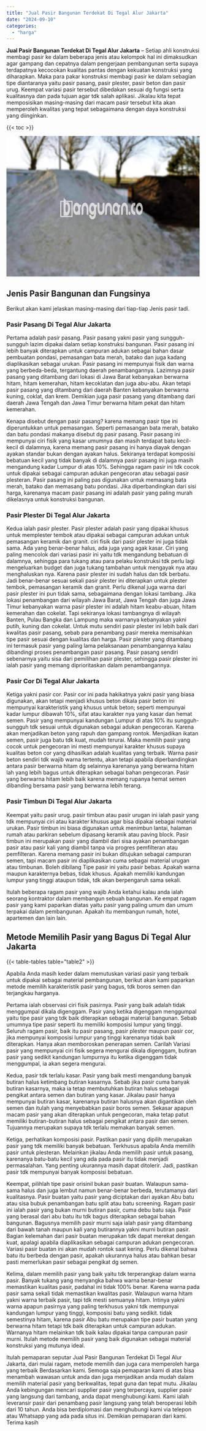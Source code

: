 ```yaml
---
title: "Jual Pasir Bangunan Terdekat Di Tegal Alur Jakarta"
date: "2024-09-10"
categories: 
  - "harga"
---
```


**Jual Pasir Bangunan Terdekat Di Tegal Alur Jakarta** – Setiap ahli konstruksi membagi pasir ke dalam beberapa jenis atau kelompok hal ini dimaksudkan agar gampang dan cepatnya dalam pengerjaan pembangunan serta supaya terdapatnya kecocokan kualitas pantas dengan kekuatan konstruksi yang diharapkan. Maka para pakar konstruksi membagi pasir ke dalam sebagian tipe diantaranya yaitu pasir pasang, pasir plester, pasir beton dan pasir urug. Keempat variasi pasir tersebut dibedakan sesuai dg fungsi serta kualitasnya dan pada tujuan agar tdk salah aplikasi. Jikalau kita tepat memposisikan masing-masing dari macam pasir tersebut kita akan memperoleh kwalitas yang tepat sebagaimana dengan daya konstruksi yang diinginkan.

{{< toc >}}

![Jual Pasir Bangunan Terdekat Di Tegal Alur Jakarta](/images/jual-pasir-bangunan-01.png)

## Jenis Pasir Bangunan dan Fungsinya

Berikut akan kami jelaskan masing-masing dari tiap-tiap Jenis pasir tadi.

### Pasir Pasang Di Tegal Alur Jakarta

Pertama adalah pasir pasang. Pasir pasang yakni pasir yang sungguh-sungguh lazim dipakai dalam setiap konstruksi bangunan. Pasir pasang ini lebih banyak diterapkan untuk campuran adukan sebagai bahan dasar pembuatan pondasi, pemasangan bata merah, batako dan juga kadang diaplikasikan sebagai urukan. Pasir pasang ini mempunyai fisik dan warna yang berbeda-beda, tergantung daerah penambangannya. Lazimnya pasir pasang yang ditambang dari lokasi di Jawa Barat kebanyakan berwarna hitam, hitam kemerahan, hitam kecoklatan dan juga abu-abu. Akan tetapi pasir pasang yang ditambang dari daerah Banten kebanyakan berwarna kuning, coklat, dan krem. Demikian juga pasir pasang yang ditambang dari daerah Jawa Tengah dan Jawa Timur berwarna hitam pekat dan hitam kemerahan.

Kenapa disebut dengan pasir pasang? karena memang pasir tipe ini diperuntukkan untuk pemasangan. Seperti pemasangan bata merah, batako dan batu pondasi makanya disebut dg pasir pasang. Pasir pasang ini mempunyai ciri fisik yang kasar umumnya dan masih terdapat batu kecil-kecil di dalamnya, karena memang pasir pasang ini hanya diayak dengan ayakan standar bukan dengan ayakan halus. Sekiranya terdapat komposisi bebatuan kecil yang tidak banyak di dalamnya pasir pasang ini juga masih mengandung kadar Lumpur di atas 10%. Sehingga ragam pasir ini tdk cocok untuk dipakai sebagai campuran adukan pengecoran atau sebagai pasir plesteran. Pasir pasang ini paling pas digunakan untuk memasang bata merah, batako dan memasang batu pondasi. Jika diperbandingkan dari sisi harga, karenanya macam pasir pasang ini adalah pasir yang paling murah dikelasnya untuk konstruksi bangunan.

### Pasir Plester Di Tegal Alur Jakarta

Kedua ialah pasir plester. Pasir plester adalah pasir yang dipakai khusus untuk memplester tembok atau dipakai sebagai campuran adukan untuk pemasangan keramik dan granit. ciri fisik dari pasir plester ini juga tidak sama. Ada yang benar-benar halus, ada juga yang agak kasar. Ciri yang paling mencolok dari variasi pasir ini yaitu tdk mengandung bebatuan di dalamnya, sehingga para tukang atau para pelaku konstruksi tdk perlu lagi mengeluarkan budget dan juga tukang tambahan untuk mengayak nya atau menghaluskan nya. Karena pasir plester ini sudah halus dan tdk berbatu. Jadi benar-benar sesuai sekali pasir plester ini diterapkan untuk plester tembok, pemasangan keramik dan granit. Perlu dikenal juga warna dari pasir plester ini pun tidak sama, sebagaimana dengan lokasi tambang. Jika lokasi penambangan dari wilayah Jawa Barat, Jawa Tengah dan juga Jawa Timur kebanyakan warna pasir plester ini adalah hitam keabu-abuan, hitam kemerahan dan cokelat. Tapi sekiranya lokasi tambangnya di wilayah Banten, Pulau Bangka dan Lampung maka warnanya kebanyakan yakni putih, kuning dan cokelat. Untuk mutu sendiri pasir plester ini lebih baik dari kwalitas pasir pasang, sebab para penambang pasir mereka memisahkan tipe pasir sesuai dengan kualitas dan harga. Pasir plester yang ditambang ini termasuk pasir yang paling lama pelaksanaan penambangannya kalau dibandingi proses penambangan pasir pasang. Pasir pasang sendiri sebenarnya yaitu sisa dari pemilihan pasir plester, sehingga pasir plester ini ialah pasir yang memang diprioritaskan dalam penambangannya.

### Pasir Cor Di Tegal Alur Jakarta

Ketiga yakni pasir cor. Pasir cor ini pada hakikatnya yakni pasir yang biasa digunakan, akan tetapi menjadi khusus beton dikala pasir beton ini mempunyai karakteristik yang khusus untuk beton; seperti mempunyai kadar lumpur dibawah 10%, sifat atau karakter nya yang kasar dan hemat semen. Pasir yang mempunyai kandungan Lumpur di atas 10% itu sungguh-sungguh tdk sesuai untuk digunakan sebagai adukan pengecoran. Karena akan menjadikan beton yang rapuh dan gampang rontok. Menjadikan ikatan semen, pasir juga batu tdk kuat, mudah terurai. Maka memilih pasir yang cocok untuk pengecoran ini mesti mempunyai karakter khusus supaya kualitas beton cor yang dihasilkan adalah kualitas yang terbaik. Warna pasir beton sendiri tdk wajib warna tertentu, akan tetapi apabila diperbandingkan antara pasir berwarna hitam dg selainnya karenanya yang berwarna hitam lah yang lebih bagus untuk diterapkan sebagai bahan pengecoran. Pasir yang berwarna hitam lebih baik karena memang rupanya hemat semen dibanding bersama pasir yang berwarna lebih terang.

### Pasir Timbun Di Tegal Alur Jakarta

Keempat yaitu pasir urug. pasir timbun atau pasir urugan ini ialah pasir yang tdk mempunyai ciri atau karakter khusus agar bisa dipakai sebagai material urukan. Pasir timbun ini biasa digunakan untuk menimbun lantai, halaman rumah atau parkiran sebelum dipasang keramik atau paving block. Pasir timbun ini merupakan pasir yang diambil dari sisa ayakan penambangan pasir atau pasir kali yang diambil tanpa via progres pemfilteran atau pemfilteran. Karena memang pasir ini bukan ditujukan sebagai campuran semen, tapi macam pasir ini diaplikasikan cuma sebagai material urugan atau timbunan. Boleh dibilang Tipe pasir ini yaitu pasir bebas. Apakah warna maupun karakternya bebas, tidak khusus. Apakah memiliki kandungan lumpur yang tinggi ataupun tidak, tdk akan berpengaruh sama sekali.

Itulah beberapa ragam pasir yang wajib Anda ketahui kalau anda ialah seorang kontraktor dalam membangun sebuah bangunan. Ke empat ragam pasir yang kami paparkan diatas yaitu pasir yang paling umum dan umum terpakai dalam pembangunan. Apakah itu membangun rumah, hotel, apartemen dan lain lain.

## Metode Memilih Pasir yang Bagus Di Tegal Alur Jakarta

{{< table-tables table="table2" >}}

Apabila Anda masih keder dalam memutuskan variasi pasir yang terbaik untuk dipakai sebagai material pembangunan, berikut akan kami paparkan metode memilih karakteristik pasir yang bagus, tdk boros semen dan terjangkau harganya.

Pertama ialah observasi ciri fisik pasirnya. Pasir yang baik adalah tidak menggumpal dikala digenggam. Pasir yang ketika digenggam menggumpal yaitu tipe pasir yang tdk baik diterapkan sebagai material bangunan. Sebab umumnya tipe pasir seperti itu memiliki komposisi lumpur yang tinggi. Seluruh ragam pasir, baik itu pasir pasang, pasir plester maupun pasir cor, jika mempunyai komposisi lumpur yang tinggi karenanya tidak baik diterapkan. Hanya akan memboroskan penerapan semen. Carilah Variasi pasir yang mempunyai ciri fisik segera mengurai dikala digenggam, butiran pasir yang sedikit kandungan lumpurnya itu ketika digenggam tidak menggumpal, ia akan segera mengurai.

Kedua, pasir tdk terlalu kasar. Pasir yang baik mesti mengandung banyak butiran halus ketimbang butiran kasarnya. Sebab jika pasir cuma banyak butiran kasarnya, maka ia tetap membutuhkan butiran halus sebagai pengikat antara semen dan butiran yang kasar. Jikalau pasir hanya mempunyai butiran kasar, karenanya butiran halusnya akan digantikan oleh semen dan itulah yang menyebabkan pasir boros semen. Sekasar apapun macam pasir yang akan diterapkan untuk pengecoran, maka tetap patut memiliki butiran-butiran halus sebagai pengikat antara pasir dan semen. Tujuannya merupakan supaya tdk terlalu memakan banyak semen.

Ketiga, perhatikan komposisi pasir. Pastikan pasir yang dipilih merupakan pasir yang tdk memiliki banyak bebatuan. Terkhusus apabila Anda memilih pasir untuk plesteran. Melainkan jikalau Anda memilih pasir untuk pasang, karenanya batu-batu kecil yang ada pada pasir itu tidak menjadi permasalahan. Yang penting ukurannya masih dapat ditolerir. Jadi, pastikan pasir tdk mempunyai banyak komposisi bebatuan.

Keempat, pilihlah tipe pasir orisinil bukan pasir buatan. Walaupun sama-sama halus dan juga lembut namun benar-benar berbeda, terutamanya dari kualitasnya. Pasir buatan yaitu pasir yang diciptakan dari ayakan Abu batu atau sisa bubuk penambangan batu split atau batu screening. Ragam pasir ini ialah pasir yang bukan murni butiran pasir, cuma debu batu saja. Pasir yang berasal dari abu batu itu tdk bagus diterapkan sebagai bahan bangunan. Bagusnya memilih pasir murni saja ialah pasir yang ditambang dari bawah tanah maupun kali yang butirannya yakni murni butiran pasir. Bagian kelemahan dari pasir buatan merupakan tdk dapat merekat dengan kuat, apalagi apabila diaplikasikan sebagai campuran adukan pengecoran. Variasi pasir buatan ini akan mudah rontok saat kering. Perlu dikenal bahwa batu itu berbeda dengan pasir, apakah ukurannya halus atau bahkan besar pasti memerlukan pasir sebagai pengikat dg semen.

Kelima, dalam memilih pasir yang baik yaitu tdk terperangkap dalam warna pasir. Banyak tukang yang menyangka bahwa warna benar-benar memastikan kualitas pasir, padahal ini tidak 100% benar. Karena warna pada pasir sama sekali tidak memastikan kwalitas pasir. Walaupun warna hitam yakni warna terbaik pasir, tapi tdk mesti semuanya hitam. Intinya yakni warna apapun pasirnya yang paling terkhusus yakni tdk mempunyai kandungan lumpur yang tinggi, komposisi batu yang sedikit. tidak semestinya hitam, karena pasir Abu batu merupakan tipe pasir buatan yang berwarna hitam tetapi tdk baik diterapkan untuk campuran adukan. Warnanya hitam melainkan tdk baik kalau dipakai tanpa campuran pasir murni. Itulah metode memilih pasir yang baik digunakan sebagai material konstruksi yang mutunya ideal.

Itulah pemaparan seputar Jual Pasir Bangunan Terdekat Di Tegal Alur Jakarta, dari mulai ragam, metode memilih dan juga cara memperoleh harga yang terbaik Berdasarkan kami. Semoga saja pemaparan kami di atas bisa menambah wawasan untuk anda dan juga menjadikan anda mudah dalam memilih material pasir yang berkwalitas, tepat guna dan tepat mutu. Jikalau Anda kebingungan mencari supplier pasir yang terpercaya, supplier pasir yang langsung dari tambang, anda dapat menghubungi kami. Kami ialah leveransir pasir dari penambang pasir langsung yang telah beroperasi lebih dari 10 tahun. Anda bisa berdiplomasi dan menghubungi kami via telepon atau Whatsapp yang ada pada situs ini. Demikian pemaparan dari kami. Terima kasih
